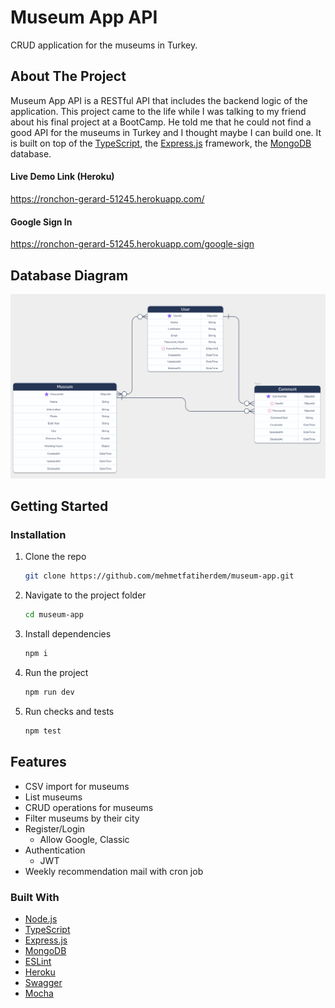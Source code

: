 # Museum App API

CRUD application for the museums in Turkey.

<!-- ABOUT THE PROJECT -->
## About The Project

Museum App API is a RESTful API that includes the backend logic of the application. This project came to the life while I was talking to my friend about his final project at a BootCamp. He told me that he could not find a good API for the museums in Turkey and I thought maybe I can build one. It is built on top of the [TypeScript](https://www.typescriptlang.org/), the [Express.js](https://expressjs.com/) framework, the [MongoDB](https://www.mongodb.com/) database.

#### Live Demo Link (Heroku)
https://ronchon-gerard-51245.herokuapp.com/

#### Google Sign In
https://ronchon-gerard-51245.herokuapp.com/google-sign

## Database Diagram

![Database](src/assets/database.png)

<!-- GETTING STARTED -->

## Getting Started


### Installation

1. Clone the repo
   ```sh
   git clone https://github.com/mehmetfatiherdem/museum-app.git
   ```
2. Navigate to the project folder

   ```sh
   cd museum-app
   ```

3. Install dependencies
   ```sh
   npm i
   ```
4. Run the project
   ```sh
   npm run dev
   ```
5. Run checks and tests
   ```sh
   npm test
   ```

## Features

- CSV import for museums
- List museums
- CRUD operations for museums
- Filter museums by their city
- Register/Login
  - Allow Google, Classic
- Authentication
  - JWT
- Weekly recommendation mail with cron job

### Built With

- [Node.js](https://nodejs.org/en/)
- [TypeScript](https://www.typescriptlang.org/)
- [Express.js](https://expressjs.com/)
- [MongoDB](https://www.mongodb.com/)
- [ESLint](https://eslint.org/)
- [Heroku](https://www.heroku.com/)
- [Swagger](https://swagger.io/)
- [Mocha](https://mochajs.org/)
